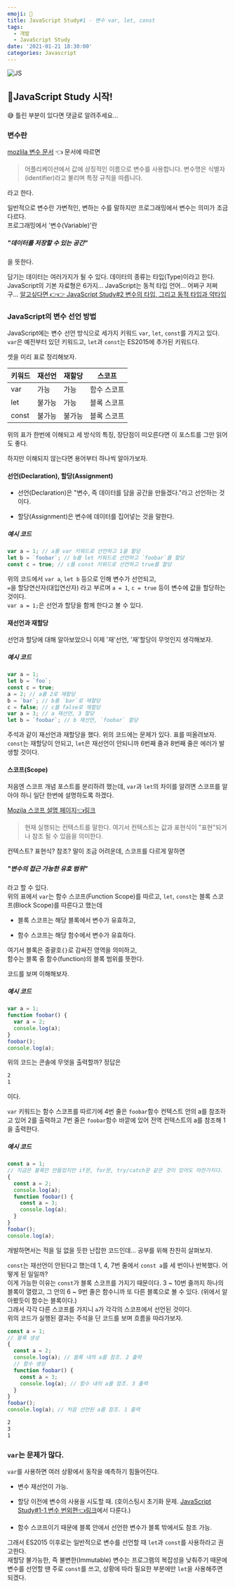 ```yaml
---
emoji: 💊
title: JavaScript Study#1 - 변수 var, let, const
tags:
  - 개발
  - JavaScript Study
date: '2021-01-21 18:30:00'
categories: Javascript
---
```


![JS](./javascript.svg)

## 🎈JavaScript Study 시작!



😅 틀린 부분이 있다면 댓글로 알려주세요...



### 변수란

[mozlila 변수 문서](https://developer.mozilla.org/ko/docs/Web/JavaScript/Guide/Values,_variables,_and_literals#%EB%B3%80%EC%88%98) 👈 문서에 따르면

> 어플리케이션에서 값에 상징적인 이름으로 변수를 사용합니다. 변수명은 식별자(identifier)라고 불리며 특정 규칙을 따릅니다.



라고 한다.

일반적으로 변수란 가변적인, 변하는 수를 말하지만 프로그래밍에서 변수는 의미가 조금 다르다.  
프로그래밍에서 '변수(Variable)'란

##### "데이터를 저장할 수 있는 공간"

을 뜻한다.

담기는 데이터는 여러가지가 될 수 있다. 데이터의 종류는 타입(Type)이라고 한다.  
JavaScript의 기본 자료형은 6가지... JavaScript는 동적 타입 언어... 어쩌구 저쩌구... [알고싶다면 👉👉 JavaScript Study#2 변수의 타입, 그리고 동적 타입과 약타입](/blog/java-script-study-2-변수의-타입-그리고-동적-타입과-약타입)



### JavaScript의 변수 선언 방법

JavaScript에는 변수 선언 방식으로 세가지 키워드 `var`, `let`, `const`를 가지고 있다.  
`var`은 예전부터 있던 키워드고, `let`과 `const`는 ES2015에 추가된 키워드다.

셋을 미리 표로 정리해보자.

| 키워드 | 재선언 | 재할당 | 스코프      |
| ------ | ------ | ------ | ----------- |
| var    | 가능   | 가능   | 함수 스코프 |
| let    | 불가능 | 가능   | 블록 스코프 |
| const  | 불가능 | 불가능 | 블록 스코프 |



위의 표가 한번에 이해되고 세 방식의 특징, 장단점이 떠오른다면 이 포스트를 그만 읽어도 좋다.

하지만 이해되지 않는다면 용어부터 하나씩 알아가보자.



#### 선언(Declaration), 할당(Assignment)



- 선언(Declaration)은 "변수, 즉 데이터를 담을 공간을 만들겠다."라고 선언하는 것이다.

- 할당(Assignment)은 변수에 데이터를 집어넣는 것을 말한다.



##### 예시 코드

```js
var a = 1; // a를 var 키워드로 선언하고 1을 할당
let b = `foobar`; // b를 let 키워드로 선언하고 `foobar`를 할당
const c = true; // c를 const 키워드로 선언하고 true를 할당
```



위의 코드에서 `var a`, `let b` 등으로 인해 변수가 선언되고,  
`=`을 할당연산자(대입연산자) 라고 부르며 `a = 1`, `c = true` 등이 변수에 값을 할당하는 것이다.  
`var a = 1;`은 선언과 할당을 함께 한다고 볼 수 있다.



#### 재선언과 재할당



선언과 할당에 대해 알아보았으니 이제 '재'선언, '재'할당이 무엇인지 생각해보자.



##### 예시 코드

```js
var a = 1;
let b = `foo`;
const c = true;
a = 2; // a를 2로 재할당
b = `bar`; // b를 `bar`로 재할당
c = false; // c를 false로 재할당
var a = 3; // a 재선언, 3 할당
let b = `foobar`; // b 재선언, `foobar` 할당
```



주석과 같이 재선언과 재할당을 했다. 위의 코드에는 문제가 있다. 표를 떠올려보자.  
`const`는 재할당이 안되고, `let`은 재선언이 안되니까 6번째 줄과 8번째 줄은 에러가 발생할 것이다.



#### 스코프(Scope)



처음엔 스코프 개념 포스트를 분리하려 했는데, `var`과 `let`의 차이를 알려면 스코프를 알아야 하니 일단 한번에 설명하도록 하겠다.

[Mozila 스코프 설명 페이지👈링크](https://developer.mozilla.org/ko/docs/Glossary/%EC%8A%A4%EC%BD%94%ED%94%84)

> 현재 실행되는 컨텍스트를 말한다. 여기서 컨텍스트는 값과 표현식이 "표현"되거나 참조 될 수 있음을 의미한다.



컨텍스트? 표현식? 참조? 말이 조금 어려운데, 스코프를 다르게 말하면

##### "변수의 접근 가능한 유효 범위"

라고 할 수 있다.  
위의 표에서 `var`는 함수 스코프(Function Scope)를 따르고, `let`, `const`는 블록 스코프(Block Scope)를 따른다고 했는데

- 블록 스코프는 해당 블록에서 변수가 유효하고,

- 함수 스코프는 해당 함수에서 변수가 유효하다.

여기서 블록은 중괄호`{}`로 감싸진 영역을 의미하고,  
함수는 블록 중 함수(function)의 블록 범위를 뜻한다.

코드를 보며 이해해보자.



##### 예시 코드



```js
var a = 1;
function foobar() {
  var a = 2;
  console.log(a);
}
foobar();
console.log(a);
```



위의 코드는 콘솔에 무엇을 출력할까? 정답은



```bash
2
1
```



이다.

`var` 키워드는 함수 스코프를 따르기에 4번 줄은 `foobar`함수 컨텍스트 안의 a를 참조하고 있어 2를 출력하고 7번 줄은 `foobar`함수 바깥에 있어 전역 컨텍스트의 a를 참조해 1을 출력한다.



##### 예시 코드



```js
const a = 1;
// 지금은 블록만 만들었지만 if문, for문, try/catch문 같은 것이 있어도 마찬가지다.
{
  const a = 2;
  console.log(a);
  function foobar() {
    const a = 3;
    console.log(a);
  }
}
foobar();
console.log(a);
```



개발하면서는 적을 일 없을 듯한 난잡한 코드인데... 공부를 위해 찬찬히 살펴보자.

`const`는 재선언이 안된다고 했는데 1, 4, 7번 줄에서 `const a`를 세 번이나 반복했다. 어떻게 된 일일까?  
이게 가능한 이유는 `const`가 블록 스코프를 가지기 때문이다. 3 ~ 10번 줄까지 하나의 블록이 열렸고, 그 안의 6 ~ 9번 줄은 함수니까 또 다른 블록으로 볼 수 있다. (위에서 알아봤듯이 함수는 블록이다.)  
그래서 각각 다른 스코프를 가지니 `a`가 각각의 스코프에서 선언된 것이다.  
위의 코드가 실행된 결과는 주석을 단 코드를 보며 흐름을 따라가보자.



```js
const a = 1;
// 블록 생성
{
  const a = 2;
  console.log(a); // 블록 내의 a를 참조. 2 출력
  // 함수 생성
  function foobar() {
    const a = 3;
    console.log(a); // 함수 내의 a를 참조. 3 출력
  }
}
foobar();
console.log(a); // 처음 선언된 a를 참조. 1 출력
```



```bash
2
3
1
```



### `var`는 문제가 많다.

`var`를 사용하면 여러 상황에서 동작을 예측하기 힘들어진다.

- 변수 재선언이 가능.

- 할당 이전에 변수의 사용을 시도할 때. (호이스팅시 초기화 문제. [JavaScript Study#1-1 변수 번외편👈링크](/blog/java-script-study-1-1-변수-번외편)에서 다룬다.)

- 함수 스코프이기 때문에 블록 안에서 선언한 변수가 블록 밖에서도 참조 가능.

그래서 ES2015 이후로는 일반적으로 변수를 선언할 때 `let`과 `const`를 사용하라고 권고한다.  
재할당 불가능한, 즉 불변한(Immutable) 변수는 프로그램의 복잡성을 낮춰주기 때문에 변수를 선언할 땐 주로 `const`를 쓰고, 상황에 따라 필요한 부분에만 `let`을 사용해주면 되겠다.


